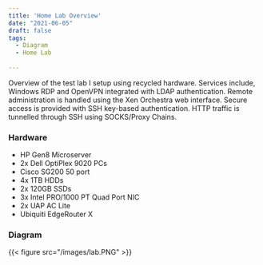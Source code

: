 ```yaml
---
title: 'Home Lab Overview'
date: "2021-06-05"
draft: false
tags: 
  - Diagram
  - Home Lab
  
---
```


Overview of the test lab I setup using recycled hardware. Services include, Windows RDP and OpenVPN integrated with LDAP authentication. Remote administration is handled using the Xen Orchestra web interface. Secure access is provided with SSH key-based authentication. HTTP traffic is tunnelled  through SSH using SOCKS/Proxy Chains. 
<!--more-->


### Hardware
-	HP Gen8 Microserver 
-	2x Dell OptiPlex 9020 PCs 
-	Cisco SG200 50 port 
-	4x 1TB HDDs
-	2x 120GB SSDs
-   3x Intel PRO/1000 PT Quad Port NIC
-   2x UAP AC Lite
-   Ubiquiti EdgeRouter X



### Diagram 

{{< figure src="/images/lab.PNG" >}}